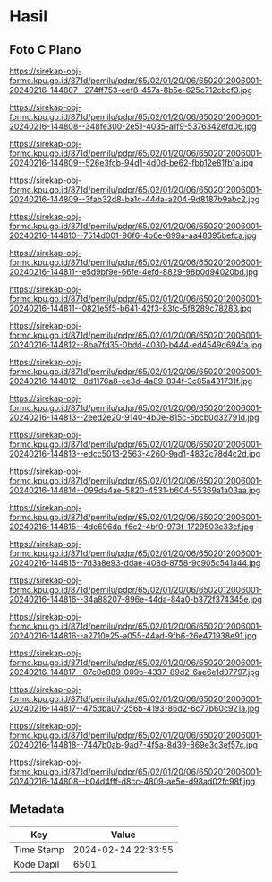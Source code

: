 # Hasil

## Foto C Plano

https://sirekap-obj-formc.kpu.go.id/871d/pemilu/pdpr/65/02/01/20/06/6502012006001-20240216-144807--274ff753-eef8-457a-8b5e-625c712cbcf3.jpg

https://sirekap-obj-formc.kpu.go.id/871d/pemilu/pdpr/65/02/01/20/06/6502012006001-20240216-144808--348fe300-2e51-4035-a1f9-5376342efd06.jpg

https://sirekap-obj-formc.kpu.go.id/871d/pemilu/pdpr/65/02/01/20/06/6502012006001-20240216-144809--526e3fcb-94d1-4d0d-be62-fbb12e81fb1a.jpg

https://sirekap-obj-formc.kpu.go.id/871d/pemilu/pdpr/65/02/01/20/06/6502012006001-20240216-144809--3fab32d8-ba1c-44da-a204-9d8187b9abc2.jpg

https://sirekap-obj-formc.kpu.go.id/871d/pemilu/pdpr/65/02/01/20/06/6502012006001-20240216-144810--7514d001-96f6-4b6e-899a-aa48395befca.jpg

https://sirekap-obj-formc.kpu.go.id/871d/pemilu/pdpr/65/02/01/20/06/6502012006001-20240216-144811--e5d9bf9e-66fe-4efd-8829-98b0d94020bd.jpg

https://sirekap-obj-formc.kpu.go.id/871d/pemilu/pdpr/65/02/01/20/06/6502012006001-20240216-144811--0821e5f5-b641-42f3-83fc-5f8289c78283.jpg

https://sirekap-obj-formc.kpu.go.id/871d/pemilu/pdpr/65/02/01/20/06/6502012006001-20240216-144812--8ba7fd35-0bdd-4030-b444-ed4549d694fa.jpg

https://sirekap-obj-formc.kpu.go.id/871d/pemilu/pdpr/65/02/01/20/06/6502012006001-20240216-144812--8d1176a8-ce3d-4a89-834f-3c85a431731f.jpg

https://sirekap-obj-formc.kpu.go.id/871d/pemilu/pdpr/65/02/01/20/06/6502012006001-20240216-144813--2eed2e20-9140-4b0e-815c-5bcb0d32791d.jpg

https://sirekap-obj-formc.kpu.go.id/871d/pemilu/pdpr/65/02/01/20/06/6502012006001-20240216-144813--edcc5013-2563-4260-9ad1-4832c78d4c2d.jpg

https://sirekap-obj-formc.kpu.go.id/871d/pemilu/pdpr/65/02/01/20/06/6502012006001-20240216-144814--099da4ae-5820-4531-b604-55369a1a03aa.jpg

https://sirekap-obj-formc.kpu.go.id/871d/pemilu/pdpr/65/02/01/20/06/6502012006001-20240216-144815--4dc696da-f6c2-4bf0-973f-1729503c33ef.jpg

https://sirekap-obj-formc.kpu.go.id/871d/pemilu/pdpr/65/02/01/20/06/6502012006001-20240216-144815--7d3a8e93-ddae-408d-8758-9c905c541a44.jpg

https://sirekap-obj-formc.kpu.go.id/871d/pemilu/pdpr/65/02/01/20/06/6502012006001-20240216-144816--34a88207-896e-44da-84a0-b372f374345e.jpg

https://sirekap-obj-formc.kpu.go.id/871d/pemilu/pdpr/65/02/01/20/06/6502012006001-20240216-144816--a2710e25-a055-44ad-9fb6-26e471938e91.jpg

https://sirekap-obj-formc.kpu.go.id/871d/pemilu/pdpr/65/02/01/20/06/6502012006001-20240216-144817--07c0e889-009b-4337-89d2-6ae6e1d07797.jpg

https://sirekap-obj-formc.kpu.go.id/871d/pemilu/pdpr/65/02/01/20/06/6502012006001-20240216-144817--475dba07-256b-4193-86d2-6c77b60c921a.jpg

https://sirekap-obj-formc.kpu.go.id/871d/pemilu/pdpr/65/02/01/20/06/6502012006001-20240216-144818--7447b0ab-9ad7-4f5a-8d39-869e3c3ef57c.jpg

https://sirekap-obj-formc.kpu.go.id/871d/pemilu/pdpr/65/02/01/20/06/6502012006001-20240216-144808--b04d4fff-d8cc-4809-ae5e-d98ad02fc98f.jpg


## Metadata

| Key        | Value               |
| ---------- | ------------------- |
| Time Stamp | 2024-02-24 22:33:55 |
| Kode Dapil | 6501                |



